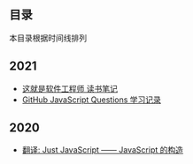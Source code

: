 ## 目录

本目录根据时间线排列

## 2021

- [这就是软件工程师 读书笔记](../read/this-is-software-eginneer.md)
- [GitHub JavaScript Questions 学习记录](../tech/javascript-questions.md)


## 2020
- [翻译: Just JavaScript —— JavaScript 的构造](../translation/just-javascript.md)